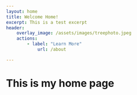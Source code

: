 ```yaml
---
layout: home
title: Welcome Home!
excerpt: This is a test excerpt
header:
    overlay_image: /assets/images/treephoto.jpeg
    actions:
        - label: "Learn More"
            url: /about

---
```


# This is my home page
